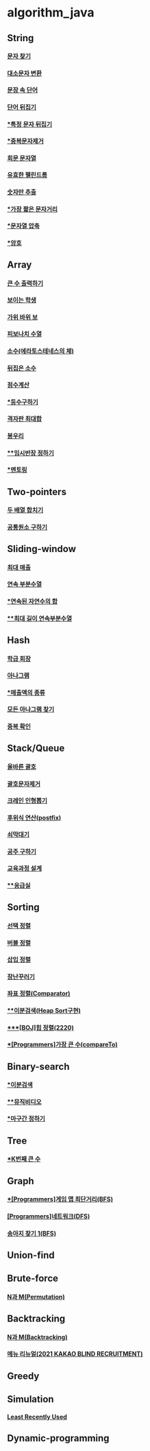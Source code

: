 # algorithm_java

## String
#### [문자 찾기](https://github.com/imJuhyg/algorithm_java/blob/String/string/_1/Main.java)
#### [대소문자 변환](https://github.com/imJuhyg/algorithm_java/blob/String/string/_2/Main.java)
#### [문장 속 단어](https://github.com/imJuhyg/algorithm_java/blob/String/string/_3/Main.java)
#### [단어 뒤집기](https://github.com/imJuhyg/algorithm_java/blob/String/string/_4/Main.java)
#### [*특정 문자 뒤집기](https://github.com/imJuhyg/algorithm_java/blob/String/string/_5/Main.java)
#### [*중복문자제거](https://github.com/imJuhyg/algorithm_java/blob/String/string/_6/Main.java)
#### [회문 문자열](https://github.com/imJuhyg/algorithm_java/blob/String/string/_7/Main.java)
#### [유효한 팰린드롬](https://github.com/imJuhyg/algorithm_java/blob/String/string/_8/Main.java)
#### [숫자만 추출](https://github.com/imJuhyg/algorithm_java/blob/String/string/_9/Main.java)
#### [*가장 짧은 문자거리](https://github.com/imJuhyg/algorithm_java/blob/String/string/_10/Main.java)
#### [*문자열 압축](https://github.com/imJuhyg/algorithm_java/blob/String/string/_11/Main.java)
#### [*암호](https://github.com/imJuhyg/algorithm_java/blob/String/string/_12/Main.java)
  
## Array
#### [큰 수 출력하기](https://github.com/imJuhyg/algorithm_java/blob/Array/array/_1/Main.java)
#### [보이는 학생](https://github.com/imJuhyg/algorithm_java/blob/Array/array/_2/Main.java)
#### [가위 바위 보](https://github.com/imJuhyg/algorithm_java/blob/Array/array/_3/Main.java)
#### [피보나치 수열](https://github.com/imJuhyg/algorithm_java/blob/Array/array/_4/Main.java)
#### [소수(에라토스테네스의 체)](https://github.com/imJuhyg/algorithm_java/blob/Array/array/_5/Main.java)
#### [뒤집은 소수](https://github.com/imJuhyg/algorithm_java/blob/Array/array/_6/Main.java)
#### [점수계산](https://github.com/imJuhyg/algorithm_java/blob/Array/array/_7/Main.java)
#### [*등수구하기](https://github.com/imJuhyg/algorithm_java/blob/Array/array/_8/Main.java)
#### [격자판 최대합](https://github.com/imJuhyg/algorithm_java/blob/Array/array/_9/Main.java)
#### [봉우리](https://github.com/imJuhyg/algorithm_java/blob/Array/array/_10/Main.java)
#### [**임시반장 정하기](https://github.com/imJuhyg/algorithm_java/blob/Array/array/_11/Main.java)
#### [*멘토링](https://github.com/imJuhyg/algorithm_java/blob/Array/array/_12/Main.java)
  
## Two-pointers
#### [두 배열 합치기](https://github.com/imJuhyg/algorithm_java/tree/Two-pointers/two_pointers/_1/Main.java)
#### [공통원소 구하기](https://github.com/imJuhyg/algorithm_java/tree/Two-pointers/two_pointers/_2/Main.java)
  
## Sliding-window
#### [최대 매출](https://github.com/imJuhyg/algorithm_java/blob/Sliding-window/sliding_window/_1/Main.java)
#### [연속 부분수열](https://github.com/imJuhyg/algorithm_java/blob/Sliding-window/sliding_window/_2/Main.java)
#### [*연속된 자연수의 합](https://github.com/imJuhyg/algorithm_java/blob/Sliding-window/sliding_window/_3/Main.java)
#### [**최대 길이 연속부분수열](https://github.com/imJuhyg/algorithm_java/blob/Sliding-window/sliding_window/_4/Main.java)
  
## Hash
#### [학급 회장](https://github.com/imJuhyg/algorithm_java/blob/Hash/hash/_1/Main.java)
#### [아나그램](https://github.com/imJuhyg/algorithm_java/blob/Hash/hash/_2/Main.java)
#### [*매출액의 종류](https://github.com/imJuhyg/algorithm_java/blob/Hash/hash/_3/Main.java)
#### [모든 아나그램 찾기](https://github.com/imJuhyg/algorithm_java/blob/Hash/hash/_4/Main.java)
#### [중복 확인](https://github.com/imJuhyg/algorithm_java/blob/Hash/hash/_5/Main.java)
  
## Stack/Queue
#### [올바른 괄호](https://github.com/imJuhyg/algorithm_java/blob/Stack-Queue/stack_queue/_1/Main.java)
#### [괄호문자제거](https://github.com/imJuhyg/algorithm_java/blob/Stack-Queue/stack_queue/_2/Main.java)
#### [크레인 인형뽑기](https://github.com/imJuhyg/algorithm_java/blob/Stack-Queue/stack_queue/_3/Main.java)
#### [후위식 연산(postfix)](https://github.com/imJuhyg/algorithm_java/blob/Stack-Queue/stack_queue/_4/Main.java)
#### [쇠막대기](https://github.com/imJuhyg/algorithm_java/blob/Stack-Queue/stack_queue/_5/Main.java)
#### [공주 구하기](https://github.com/imJuhyg/algorithm_java/blob/Stack-Queue/stack_queue/_6/Main.java)
#### [교육과정 설계](https://github.com/imJuhyg/algorithm_java/blob/Stack-Queue/stack_queue/_7/Main.java)
#### [**응급실](https://github.com/imJuhyg/algorithm_java/blob/Stack-Queue/stack_queue/_8/Main.java)
  
## Sorting
#### [선택 정렬](https://github.com/imJuhyg/algorithm_java/blob/Sorting/sorting/_1/Main.java)
#### [버블 정렬](https://github.com/imJuhyg/algorithm_java/blob/Sorting/sorting/_2/Main.java)
#### [삽입 정렬](https://github.com/imJuhyg/algorithm_java/blob/Sorting/sorting/_3/Main.java)
#### [장난꾸러기](https://github.com/imJuhyg/algorithm_java/blob/Sorting/sorting/_4/Main.java)
#### [좌표 정렬(Comparator)](https://github.com/imJuhyg/algorithm_java/blob/Sorting/sorting/_5/Main.java)
#### [**이분검색(Heap Sort구현)](https://github.com/imJuhyg/algorithm_java/blob/Sorting/sorting/_6/Main.java)
#### [***[BOJ]힙 정렬(2220)](https://github.com/imJuhyg/algorithm_java/blob/Sorting/sorting/_7/Main.java)
#### [*[Programmers]가장 큰 수(compareTo)](https://github.com/imJuhyg/algorithm_java/tree/Sorting/sorting/_8)
  
## Binary-search
#### [*이분검색](https://github.com/imJuhyg/algorithm_java/blob/Binary-search/binary_saerch/_1/Main.java)
#### [**뮤직비디오](https://github.com/imJuhyg/algorithm_java/blob/Binary-search/binary_saerch/_2/Main.java)
#### [*마구간 정하기](https://github.com/imJuhyg/algorithm_java/blob/Binary-search/binary_saerch/_3/Main.java)
  
## Tree
#### [*K번째 큰 수](https://github.com/imJuhyg/algorithm_java/blob/Tree/tree/_1/Main.java)
  
## Graph
#### [*[Programmers]게임 맵 최단거리(BFS)](https://github.com/imJuhyg/algorithm_java/blob/Graph/graph/_1/Solution.java)
#### [[Programmers]네트워크(DFS)](https://github.com/imJuhyg/algorithm_java/blob/Graph/graph/_2/Solution.java)
#### [송아지 찾기 1(BFS)](https://github.com/imJuhyg/algorithm_java/blob/Graph/graph/_3/Main.java)
  
## Union-find

  
## Brute-force
#### [N과 M(Permutation)](https://github.com/imJuhyg/algorithm_java/blob/Brute-force/brute_force/_1/Main.java)

  
## Backtracking
#### [N과 M(Backtracking)](https://github.com/imJuhyg/algorithm_java/blob/Backtracking/backtracking/_1/Main.java)
#### [메뉴 리뉴얼(2021 KAKAO BLIND RECRUITMENT)](https://github.com/imJuhyg/algorithm_java/blob/Backtracking/backtracking/_2/Solution.java)
    
## Greedy

  
## Simulation
#### [Least Recently Used](https://github.com/imJuhyg/algorithm_java/tree/Simulation/simulation/_1)
  
## Dynamic-programming

  
  
